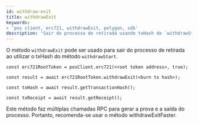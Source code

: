 ```yaml
---
id: withdraw-exit
title: withdrawExit
keywords:
- 'pos client, erc721, withdrawExit, polygon, sdk'
description: 'Sair do processo de retirada usando txHash de `withdrawStart`'
---
```


O método `withdrawExit` pode ser usado para sair do processo de retirada ao utilizar o txHash do método `withdrawStart`.

```
const erc721RootToken = posClient.erc721(<root token address>, true);

const result = await erc721RootToken.withdrawExit(<burn tx hash>);

const txHash = await result.getTransactionHash();

const txReceipt = await result.getReceipt();

```


Este método faz múltiplas chamadas RPC para gerar a prova e a saída do processo. Portanto, recomenda-se usar o método withdrawExitFaster.
>

